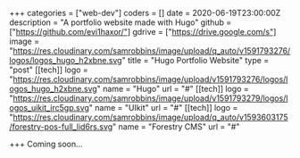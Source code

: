 +++
categories = ["web-dev"]
coders = []
date = 2020-06-19T23:00:00Z
description = "A portfolio website made with Hugo"
github = ["https://github.com/evi1haxor/"]
gdrive = ["https://drive.google.com/s"]
image = "https://res.cloudinary.com/samrobbins/image/upload/q_auto/v1591793276/logos/logos_hugo_h2xbne.svg"
title = "Hugo Portfolio Website"
type = "post"
[[tech]]
logo = "https://res.cloudinary.com/samrobbins/image/upload/v1591793276/logos/logos_hugo_h2xbne.svg"
name = "Hugo"
url = "#"
[[tech]]
logo = "https://res.cloudinary.com/samrobbins/image/upload/v1591793279/logos/logos_uikit_irc5gp.svg"
name = "UIkit"
url = "#"
[[tech]]
logo = "https://res.cloudinary.com/samrobbins/image/upload/q_auto/v1593603175/forestry-pos-full_lid6rs.svg"
name = "Forestry CMS"
url = "#"

+++
Coming soon...